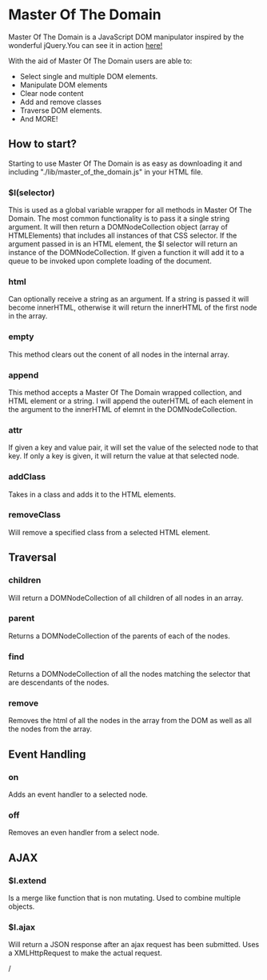 # Master Of The Domain

Master Of The Domain is a JavaScript DOM manipulator inspired by the wonderful jQuery.You can see it in action [here!](https://www.coreyladovsky.com/Master-Of-The-Domain/)

With the aid of Master Of The Domain users are able to:
 * Select single and multiple DOM elements.
 * Manipulate DOM elements
 * Clear node content
 * Add and remove classes
 * Traverse DOM elements.
 * And MORE!

 ## How to start?
  Starting to use Master Of The Domain is as easy as downloading it and including "./lib/master_of_the_domain.js" in your HTML file.

 ### $l(selector)
 This is used as a global variable wrapper for all methods in Master Of The Domain.
 The most common functionality is to pass it a single string argument. It will then return a DOMNodeCollection object (array of HTMLElements) that includes all instances of that CSS selector.
 If the argument passed in is an HTML element, the $l selector will return an instance of the DOMNodeCollection.
 If given a function it will add it to a queue to be invoked upon complete loading of the document.

### html

Can optionally receive a string as an argument. If a string is passed it will become innerHTML,
otherwise it will return the innerHTML of the first node in the array.

### empty

This method clears out the conent of all nodes in the internal array.

### append

This method accepts a Master Of The Domain wrapped collection, and HTML element or a string.
I will append the outerHTML of each element in the argument to the innerHTML of elemnt in the DOMNodeCollection.

### attr
If given a key and value pair, it will set the value of the selected node to that key.
If only a key is given, it will return the value at that selected node.

### addClass
Takes in a class and adds it to the HTML elements.

### removeClass
Will remove a specified class from a selected HTML element.


## Traversal

### children
Will return a DOMNodeCollection of all children of all nodes in an array.

### parent
Returns a DOMNodeCollection of the parents of each of the nodes.

### find
Returns a DOMNodeCollection of all the nodes matching the selector that are
descendants of the nodes.

### remove
Removes the html of all the nodes in the array from the DOM as well as all the
nodes from the array.

## Event Handling

### on
Adds an event handler to a selected node.

### off
Removes an even handler from a select node.

## AJAX

### $l.extend
Is a merge like function that is non mutating. Used to combine multiple objects.

### $l.ajax
Will return a JSON response after an ajax request has been submitted.
Uses a XMLHttpRequest to make the actual request.

























/

